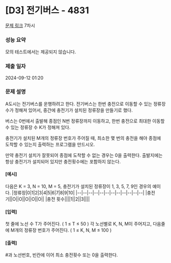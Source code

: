 # [D3] 전기버스 - 4831

[문제 링크](https://swexpertacademy.com/main/learn/course/subjectDetail.do?courseId=AVuPDN86AAXw5UW6&subjectId=AWOVFCzaqeUDFAWg#) 7차시

### 성능 요약

모의 테스트에서는 제공되지 않습니다.

### 제출 일자

2024-09-12 01:20

### 문제 설명

A도시는 전기버스를 운행하려고 한다. 전기버스는 한번 충전으로 이동할 수 있는 정류장 수가 정해져 있어서, 중간에 충전기가 설치된 정류장을 만들기로 했다.

버스는 0번에서 출발해 종점인 N번 정류장까지 이동하고, 한번 충전으로 최대한 이동할 수 있는 정류장 수 K가 정해져 있다.

충전기가 설치된 M개의 정류장 번호가 주어질 때, 최소한 몇 번의 충전을 해야 종점에 도착할 수 있는지 출력하는 프로그램을 만드시오.

만약 충전기 설치가 잘못되어 종점에 도착할 수 없는 경우는 0을 출력한다. 출발지에는 항상 충전기가 설치되어 있지만 충전횟수에는 포함하지 않는다.

#### [예시]

다음은 K = 3, N = 10, M = 5, 충전기가 설치된 정류장이 1, 3, 5, 7, 9인 경우의 예이다.
|정류장|0|1|2|3|4|5|6|7|8|9|10|
|--|--|--|--|--|--|--|--|--|--|--|--|
|충전기||O||O||O||O||O||
|충전 횟수||||1||2||3||||

#### [입력]

첫 줄에 노선 수 T가 주어진다. ( 1 ≤ T ≤ 50 )
각 노선별로 K, N, M이 주어지고, 다음줄에 M개의 정류장 번호가 주어진다. ( 1 ≤ K, N, M ≤ 100 )

#### [출력]

#과 노선번호, 빈칸에 이어 최소 충전횟수 또는 0을 출력한다.
